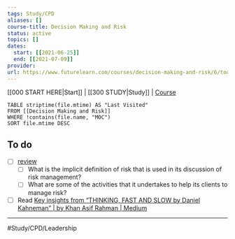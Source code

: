```yaml
---
tags: Study/CPD 
aliases: []
course-title: Decision Making and Risk
status: active
topics: []
dates:
  start: [[2021-06-25]]
  end: [[2021-07-09]]
provider: 
url: https://www.futurelearn.com/courses/decision-making-and-risk/6/todo/104187
---
```

[[000 START HERE|Start]] | [[300 STUDY|Study]] | [Course](https://www.futurelearn.com/courses/decision-making-and-risk/6/todo/104187)

```dataview
TABLE striptime(file.mtime) AS "Last Visited"
FROM [[Decision Making and Risk]]
WHERE !contains(file.name, "MOC")
SORT file.mtime DESC
```



## To do
- [ ] [review](https://home.kpmg/xx/en/home/services/advisory/risk-consulting.html)
	- [ ] What is the implicit definition of risk that is used in its discussion of risk management?
	- [ ] What are some of the activities that it undertakes to help its clients to manage risk?
- [ ] Read [Key insights from “THINKING, FAST AND SLOW by Daniel Kahneman” | by Khan Asif Rahman | Medium](https://medium.com/@KhanAsifRahman/key-insights-from-thinking-fast-and-slow-by-daniel-kahneman-3c9a5c4cf229)

---

#Study/CPD/Leadership 
